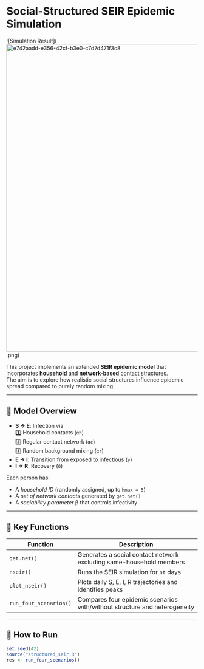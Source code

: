 # Social-Structured SEIR Epidemic Simulation

![Simulation Result](<img width="1161" height="810" alt="e742aadd-e356-42cf-b3e0-c7d7d471f3c8" src="https://github.com/user-attachments/assets/3db37ce4-5c1f-47dd-80c3-1e7de41635e6" />
.png)

This project implements an extended **SEIR epidemic model** that incorporates **household** and **network-based** contact structures.  
The aim is to explore how realistic social structures influence epidemic spread compared to purely random mixing.

---

## 📘 Model Overview

- **S → E**: Infection via  
  1️⃣ Household contacts (`αh`)  
  2️⃣ Regular contact network (`αc`)  
  3️⃣ Random background mixing (`αr`)  
- **E → I**: Transition from exposed to infectious (`γ`)  
- **I → R**: Recovery (`δ`)  

Each person has:
- A *household ID* (randomly assigned, up to `hmax = 5`)  
- A *set of network contacts* generated by `get.net()`  
- A *sociability parameter* β that controls infectivity

---

## 🧮 Key Functions

| Function | Description |
|-----------|--------------|
| `get.net()` | Generates a social contact network excluding same-household members |
| `nseir()` | Runs the SEIR simulation for `nt` days |
| `plot_nseir()` | Plots daily S, E, I, R trajectories and identifies peaks |
| `run_four_scenarios()` | Compares four epidemic scenarios with/without structure and heterogeneity |

---

## 🚀 How to Run

```r
set.seed(42)
source("structured_seir.R")
res <- run_four_scenarios()
